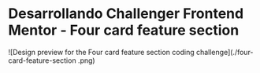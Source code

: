 # Desarrollando Challenger Frontend Mentor - Four card feature section

![Design preview for the Four card feature section coding challenge](./four-card-feature-section
.png)
